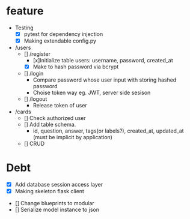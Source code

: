 # feature
  - Testing
    - [x] pytest for dependency injection
    - [x] Making extendable config.py
  - /users
    - [] /register
      - [x]Initialize table users: username, password, created_at
      - [x] Make to hash password via bcrypt
    - [] /login
      - Compare password whose user input with storing hashed password
      - Choise token way eg. JWT, server side sesison
    - [] /logout
      - Release token of user
  - /cards
    - [] Check authorized user
    - [] Add table schema.
      - id, question, answer, tags(or labels?), created_at, updated_at (must be implicit by application)
    - [] CRUD

# Debt
  - [x] Add database session access layer
  - [x] Making skeleton flask client
  - [] Change blueprints to modular
  - [] Serialize model instance to json

